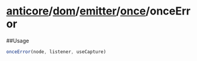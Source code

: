 # [anticore](../../../../../../#reference)/[dom](../../../#reference)/[emitter](../../#reference)/[once](../#reference)/<a name="reference">onceError</a>

##Usage

```js
onceError(node, listener, useCapture)
```